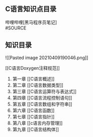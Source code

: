 ## C语言知识点目录
哔哩哔哩[黑马程序员笔记]  
#SOURCE 
## 知识目录
![[Pasted image 20210409190046.png]]  

[[C语言Doxygen注释规范]]  
1. 第一章 	[[C语言概述]]  
2. 第二章 	[[C语言数据类型]]  
3. 第三章	[[C语言运算符与表达式]]  
4. 第四章	[[C语言流程控制语句]]  
5. 第五章	[[C语言数组和字符串]]  
6. 第六章	[[C语言函数]]  
7. 第七章	[[C语言指针]]  
8. 第八章	[[c语言内存管理]]  
9. 第九章	[[C语言结构体]]  